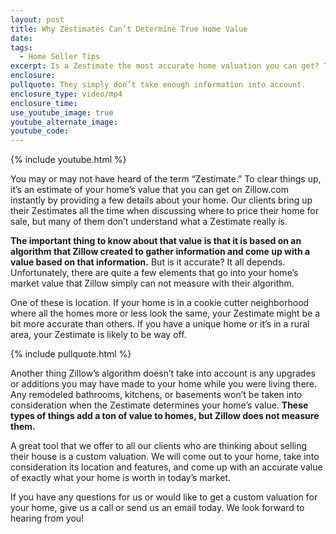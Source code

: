 ```yaml
---
layout: post
title: Why Zestimates Can’t Determine True Home Value
date:
tags:
  - Home Seller Tips
excerpt: Is a Zestimate the most accurate home valuation you can get? The short answer is no.
enclosure:
pullquote: They simply don’t take enough information into account.
enclosure_type: video/mp4
enclosure_time:
use_youtube_image: true
youtube_alternate_image:
youtube_code:
---
```



{% include youtube.html %}

You may or may not have heard of the term “Zestimate.” To clear things up, it’s an estimate of your home’s value that you can get on Zillow.com instantly by providing a few details about your home. Our clients bring up their Zestimates all the time when discussing where to price their home for sale, but many of them don’t understand what a Zestimate really is.

**The important thing to know about that value is that it is based on an algorithm that Zillow created to gather information and come up with a value based on that information.** But is it accurate? It all depends. Unfortunately, there are quite a few elements that go into your home’s market value that Zillow simply can not measure with their algorithm.

One of these is location. If your home is in a cookie cutter neighborhood where all the homes more or less look the same, your Zestimate might be a bit more accurate than others. If you have a unique home or it’s in a rural area, your Zestimate is likely to be way off.

{% include pullquote.html %}

Another thing Zillow’s algorithm doesn’t take into account is any upgrades or additions you may have made to your home while you were living there. Any remodeled bathrooms, kitchens, or basements won’t be taken into consideration when the Zestimate determines your home’s value. **These types of things add a ton of value to homes, but Zillow does not measure them.**

A great tool that we offer to all our clients who are thinking about selling their house is a custom valuation. We will come out to your home, take into consideration its location and features, and come up with an accurate value of exactly what your home is worth in today’s market.

If you have any questions for us or would like to get a custom valuation for your home, give us a call or send us an email today. We look forward to hearing from you!